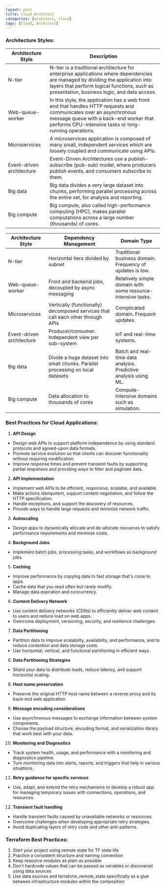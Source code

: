 ```yaml
---
layout: post
title: Cloud Architect
categories: [architect, cloud]
tags: [Cloud, Architect]
---
```


### Architecture Styles:

| Architecture Style         | Description                                                                                                                         |
|----------------------------|-------------------------------------------------------------------------------------------------------------------------------------|
| N-tier                     | N-tier is a traditional architecture for enterprise applications where dependencies are managed by dividing the application into layers that perform logical functions, such as presentation, business logic, and data access. |
| Web-queue-worker           | In this style, the application has a web front end that handles HTTP requests and communicates over an asynchronous message queue with a back-end worker that performs CPU-intensive tasks or long-running operations.   |
| Microservices              | A microservices application is composed of many small, independent services which are loosely coupled and communicate using APIs.    |
| Event-driven architecture  | Event-Driven Architectures use a publish-subscribe (pub-sub) model, where producers publish events, and consumers subscribe to them.  |
| Big data                   | Big data divides a very large dataset into chunks, performing parallel processing across the entire set, for analysis and reporting.  |
| Big compute                | Big compute, also called high-performance computing (HPC), makes parallel computations across a large number (thousands) of cores.   |



| Architecture Style         | Dependency Management                                      | Domain Type                                                                                 |
|----------------------------|------------------------------------------------------------|---------------------------------------------------------------------------------------------|
| N-tier                     | Horizontal tiers divided by subnet                         | Traditional business domain. Frequency of updates is low.                                    |
| Web-queue-worker           | Front and backend jobs, decoupled by async messaging       | Relatively simple domain with some resource-intensive tasks.                                 |
| Microservices              | Vertically (functionally) decomposed services that call each other through APIs | Complicated domain. Frequent updates.                                                      |
| Event-driven architecture  | Producer/consumer. Independent view per sub-system         | IoT and real-time systems.                                                                   |
| Big data                   | Divide a huge dataset into small chunks. Parallel processing on local datasets | Batch and real-time data analysis. Predictive analysis using ML.                             |
| Big compute                | Data allocation to thousands of cores                      | Compute-intensive domains such as simulation.                                                |



### Best Practices for Cloud Applications:
1. **API Design**
- Design web APIs to support platform independence by using standard protocols and agreed-upon data formats. 
- Promote service evolution so that clients can discover functionality without requiring modification.
- Improve response times and prevent transient faults by supporting partial responses and providing ways to filter and paginate data.

2. **API Implementation**        
- Implement web APIs to be efficient, responsive, scalable, and available. 
- Make actions idempotent, support content negotiation, and follow the HTTP specification. 
- Handle exceptions, and support the discovery of resources. 
- Provide ways to handle large requests and minimize network traffic.

3. **Autoscaling**         
- Design apps to dynamically allocate and de-allocate resources to satisfy performance requirements and minimize costs.

4. **Background Jobs**
- Implement batch jobs, processing tasks, and workflows as background jobs.

5. **Caching** 
- Improve performance by copying data to fast storage that's close to apps.
- Cache data that you read often but rarely modify. 
- Manage data expiration and concurrency. 

6. **Content Delivery Network**
- Use content delivery networks (CDNs) to efficiently deliver web content to users and reduce load on web apps. 
- Overcome deployment, versioning, security, and resilience challenges.

7. **Data Partitioning**
- Partition data to improve scalability, availability, and performance, and to reduce contention and data storage costs. 
- Use horizontal, vertical, and functional partitioning in efficient ways.

8. **Data Partitioning Strategies**
- Shard your data to distribute loads, reduce latency, and support horizontal scaling.

8. **Host name preservation**
- Preserve the original HTTP host name between a reverse proxy and its back-end web application

9. **Message encoding considerations**
- Use asynchronous messages to exchange information between system components.
- Choose the payload structure, encoding format, and serialization library that work best with your data.

10. **Monitoring and Diagnostics**
- Track system health, usage, and performance with a monitoring and diagnostics pipeline. 
- Turn monitoring data into alerts, reports, and triggers that help in various situations.

11. **Retry guidance for specific services**           
- Use, adapt, and extend the retry mechanisms to develop a robust app for managing temporary issues with connections, operations, and resources.

12. **Transient fault handling**
- Handle transient faults caused by unavailable networks or resources. 
- Overcome challenges when developing appropriate retry strategies. 
- Avoid duplicating layers of retry code and other anti-patterns.         


### Terraform Best Practices:
1. Start your project using remote state for TF state life
2. Practice a consistent structure and naming convention
3. Keep resource modules as plain as possible
4. Don't hardcode values that can be passed as variables or discovered using data sources
5. Use data sources and terraform_remote_state specifically as a glue between infrastructure modules within the composition



